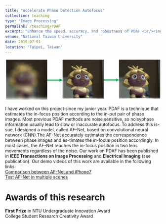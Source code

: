 ```yaml
---
title: "Accelerate Phase Detection Autofocus"
collection: teaching
type: "Image Processing"
permalink: /teaching/PDAF
excerpt: "Enhance the speed, accuracy, and robustness of PDAF <br/><img src='/images/PDAF.jpg' width='600' >"
venue: "National Taiwan University"
date: 2019-07-01
location: "Taipei, Taiwan"
---
```

<img src='/images/PDAF.jpg' width='600' > <br/><br/>
I have worked on this project since my junior year. PDAF is a technique that estimates the in-focus position according to the in-put pair of phase images. Most previous PDAF methods are noise sensitive, so noisyphase information usually lead to slow or inaccurate autofocus.  To address this is-sue, I designed a model, called AF-Net, based on convolutional neural network (CNN).The AF-Net accurately estimates the correspondence between phase images and es-timates the in-focus position accordingly. In most cases, the AF-Net reaches the in-focus position in two lens movements regardless of the noise. Our work on PDAF has been published in **IEEE Transactions on Image Processing** and **Electrical Imaging** (see publication). Our demo videos of this work are available in the following links: <br/>
[Comparison between AF-Net and iPhone7](https://www.youtube.com/watch?v=ApXMDT774aA) <br/>
[Test AF-Net in multiple scenes](https://www.youtube.com/watch?v=9_BJ8C9Q8_k) <br/>



Awards of this research
======
**First Prize** in NTU Undergraduate Innovation Award <br/>
College Student Research Creativity Award
